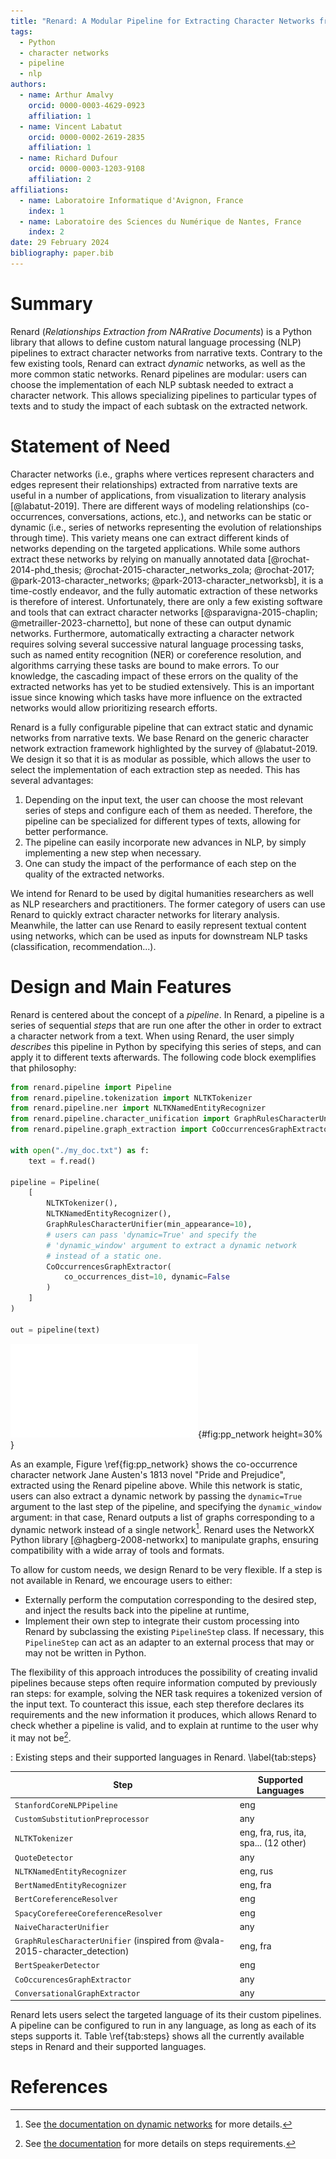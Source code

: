 ```yaml
---
title: "Renard: A Modular Pipeline for Extracting Character Networks from Narrative Texts"
tags:
  - Python
  - character networks
  - pipeline
  - nlp
authors:
  - name: Arthur Amalvy
    orcid: 0000-0003-4629-0923
    affiliation: 1
  - name: Vincent Labatut
    orcid: 0000-0002-2619-2835
    affiliation: 1
  - name: Richard Dufour
    orcid: 0000-0003-1203-9108
    affiliation: 2
affiliations:
  - name: Laboratoire Informatique d'Avignon, France
    index: 1
  - name: Laboratoire des Sciences du Numérique de Nantes, France
    index: 2
date: 29 February 2024
bibliography: paper.bib
---
```


# Summary

Renard (*Relationships Extraction from NARrative Documents*) is a Python library that allows to define custom natural language processing (NLP) pipelines to extract character networks from narrative texts. Contrary to the few existing tools, Renard can extract *dynamic* networks, as well as the more common static networks. Renard pipelines are modular: users can choose the implementation of each NLP subtask needed to extract a character network. This allows specializing pipelines to particular types of texts and to study the impact of each subtask on the extracted network.

# Statement of Need

Character networks (i.e., graphs where vertices represent characters and edges represent their relationships) extracted from narrative texts are useful in a number of applications, from visualization to literary analysis [@labatut-2019]. There are different ways of modeling relationships (co-occurrences, conversations, actions, etc.), and networks can be static or dynamic (i.e., series of networks representing the evolution of relationships through time). This variety means one can extract different kinds of networks depending on the targeted applications. While some authors extract these networks by relying on manually annotated data [@rochat-2014-phd_thesis; @rochat-2015-character_networks_zola; @rochat-2017; @park-2013-character_networks; @park-2013-character_networksb], it is a time-costly endeavor, and the fully automatic extraction of these networks is therefore of interest. Unfortunately, there are only a few existing software and tools that can extract character networks [@sparavigna-2015-chaplin; @metrailler-2023-charnetto], but none of these can output dynamic networks. Furthermore, automatically extracting a character network requires solving several successive natural language processing tasks, such as named entity recognition (NER) or coreference resolution, and algorithms carrying these tasks are bound to make errors. To our knowledge, the cascading impact of these errors on the quality of the extracted networks has yet to be studied extensively. This is an important issue since knowing which tasks have more influence on the extracted networks would allow prioritizing research efforts.

Renard is a fully configurable pipeline that can extract static and dynamic networks from narrative texts. We base Renard on the generic character network extraction framework highlighted by the survey of @labatut-2019. We design it so that it is as modular as possible, which allows the user to select the implementation of each extraction step as needed. This has several advantages:

1. Depending on the input text, the user can choose the most relevant series of steps and configure each of them as needed. Therefore, the pipeline can be specialized for different types of texts, allowing for better performance.
2. The pipeline can easily incorporate new advances in NLP, by simply implementing a new step when necessary.
3. One can study the impact of the performance of each step on the quality of the extracted networks.

We intend for Renard to be used by digital humanities researchers as well as NLP researchers and practitioners. The former category of users can use Renard to quickly extract character networks for literary analysis. Meanwhile, the latter can use Renard to easily represent textual content using networks, which can be used as inputs for downstream NLP tasks (classification, recommendation...). 


# Design and Main Features

Renard is centered about the concept of a *pipeline*. In Renard, a pipeline is a series of sequential *steps* that are run one after the other in order to extract a character network from a text. When using Renard, the user simply *describes* this pipeline in Python by specifying this series of steps, and can apply it to different texts afterwards. The following code block exemplifies that philosophy:

```python
from renard.pipeline import Pipeline
from renard.pipeline.tokenization import NLTKTokenizer
from renard.pipeline.ner import NLTKNamedEntityRecognizer
from renard.pipeline.character_unification import GraphRulesCharacterUnifier
from renard.pipeline.graph_extraction import CoOccurrencesGraphExtractor

with open("./my_doc.txt") as f:
	text = f.read()

pipeline = Pipeline(
	[
		NLTKTokenizer(),
		NLTKNamedEntityRecognizer(),
		GraphRulesCharacterUnifier(min_appearance=10),
        # users can pass 'dynamic=True' and specify the
        # 'dynamic_window' argument to extract a dynamic network
        # instead of a static one.
		CoOccurrencesGraphExtractor(
            co_occurrences_dist=10, dynamic=False
        )
	]
)

out = pipeline(text)
```

![Co-occurrence character network of Jane Austen's "Pride and Prejudice", extracted automatically using Renard. Vertex size and color denote degree, while edge thickness and color denote the number of co-occurrences between two characters.](./pp.pdf){#fig:pp_network height=30% }

As an example, Figure \ref{fig:pp_network} shows the co-occurrence character network Jane Austen's 1813 novel "Pride and Prejudice", extracted using the Renard pipeline above. While this network is static, users can also extract a dynamic network by passing the `dynamic=True` argument to the last step of the pipeline, and specifying the `dynamic_window` argument: in that case, Renard outputs a list of graphs corresponding to a dynamic network instead of a single network[^1]. Renard uses the NetworkX Python library [@hagberg-2008-networkx] to manipulate graphs, ensuring compatibility with a wide array of tools and formats.

[^1]: See [the documentation on dynamic networks](https://compnet.github.io/Renard/pipeline.html#dynamic-graphs) for more details.

To allow for custom needs, we design Renard to be very flexible. If a step is not available in Renard, we encourage users to either:

- Externally perform the computation corresponding to the desired step, and inject the results back into the pipeline at runtime,
- Implement their own step to integrate their custom processing into Renard by subclassing the existing `PipelineStep` class. If necessary, this `PipelineStep` can act as an adapter to an external process that may or may not be written in Python.


The flexibility of this approach introduces the possibility of creating invalid pipelines because steps often require information computed by previously ran steps: for example, solving the NER task requires a tokenized version of the input text. To counteract this issue, each step therefore declares its requirements and the new information it produces, which allows Renard to check whether a pipeline is valid, and to explain at runtime to the user why it may not be[^2].

[^2]: See [the documentation](https://compnet.github.io/Renard/pipeline.html#the-pipeline) for more details on steps requirements.

: Existing steps and their supported languages in Renard. \label{tab:steps}

| Step                                                                        | Supported Languages                   |
|-----------------------------------------------------------------------------|---------------------------------------|
| `StanfordCoreNLPPipeline`                                                   | eng                                   |
| `CustomSubstitutionPreprocessor`                                            | any                                   |
| `NLTKTokenizer`                                                             | eng, fra, rus, ita, spa... (12 other) |
| `QuoteDetector`                                                             | any                                   |
| `NLTKNamedEntityRecognizer`                                                 | eng, rus                              |
| `BertNamedEntityRecognizer`                                                 | eng, fra                              |
| `BertCoreferenceResolver`                                                   | eng                                   |
| `SpacyCorefereeCoreferenceResolver`                                         | eng                                   |
| `NaiveCharacterUnifier`                                                     | any                                   |
| `GraphRulesCharacterUnifier` (inspired from @vala-2015-character_detection) | eng, fra                              |
| `BertSpeakerDetector`                                                       | eng                                   |
| `CoOccurencesGraphExtractor`                                                | any                                   |
| `ConversationalGraphExtractor`                                              | any                                   |


Renard lets users select the targeted language of its their custom pipelines. A pipeline can be configured to run in any language, as long as each of its steps supports it. Table \ref{tab:steps} shows all the currently available steps in Renard and their supported languages.



# References
